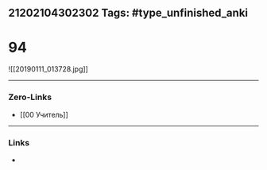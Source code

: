 21202104302302
Tags: #type_unfinished_anki 
---
# 94

![[20190111_013728.jpg]]

---
### Zero-Links
- [[00 Учитель]]
---
### Links
-